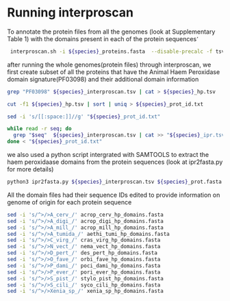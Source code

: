 Running interproscan
================

To annotate the protein files from all the genomes (look at
Supplementary Table 1) with the domains present in each of the protein
sequences ̛

``` bash
 interproscan.sh -i ${species}_proteins.fasta  --disable-precalc -f tsv -goterms -cpu 12
```

after running the whole genomes(protein files) through interproscan, we
first create subset of all the proteins that have the Animal Haem
Peroxidase domain signature(PF03098) and their additional domain
information

``` bash
grep "PF03098" ${species}_interproscan.tsv | cat > ${species}_hp.tsv

cut -f1 ${species}_hp.tsv | sort | uniq > ${species}_prot_id.txt

sed -i 's/[[:space:]]//g' "${species}_prot_id.txt"

while read -r seq; do
  grep "$seq"  ${species}_interproscan.tsv | cat >> "${species}_ipr.tsv"
done < "${species}_prot_id.txt"
```

we also used a python script intergrated with SAMTOOLS to extract the
haem peroxidaase domains from the protein sequences (look at
ipr2fasta.py for more details)

``` bash
python3 ipr2fasta.py ${species}_interproscan.tsv ${species}_prot.fasta >${species}_hp_domains.fasta
```

All the domain files had their sequence IDs edited to provide
information on genome of origin for each protein sequence

``` bash
sed -i 's/^>/>A_cerv_/' acrop_cerv_hp_domains.fasta
sed -i 's/^>/>A_digi_/' acrop_digi_hp_domains.fasta
sed -i 's/^>/>A_mill_/' acrop_mill_hp_domains.fasta
sed -i 's/^>/>A_tumida_/' aethi_tumi_hp_domains.fasta
sed -i 's/^>/>C_virg_/' cras_virg_hp_domains.fasta
sed -i 's/^>/>N_vect_/' nema_vect_hp_domains.fasta
sed -i 's/^>/>D_pert_/' des_pert_hp_domains.fasta
sed -i 's/^>/>O_fave_/' orbi_fave_hp_domains.fasta
sed -i 's/^>/>P_dami_/' poci_dami_hp_domains.fasta
sed -i 's/^>/>P_ever_/' pori_ever_hp_domains.fasta
sed -i 's/^>/>S_pist_/' stylo_pist_hp_domains.fasta
sed -i 's/^>/>S_cili_/' syco_cili_hp_domains.fasta
sed -i 's/^>/>Xenia_sp_/' xenia_sp_hp_domains.fasta
```
